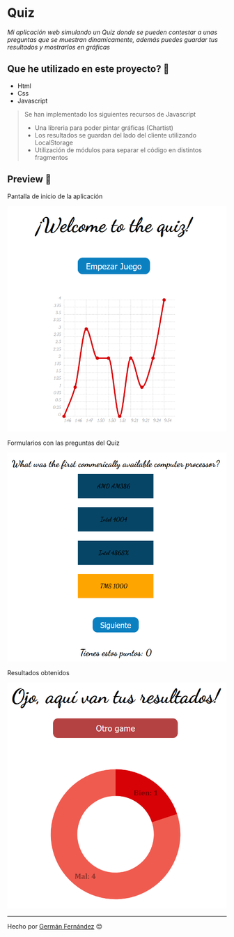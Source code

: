 # Quiz

_Mi aplicación web simulando un Quiz donde se pueden contestar a unas preguntas que se muestran dinamicamente, además puedes guardar tus resultados y mostrarlos en gráficas_

## Que he utilizado en este proyecto? 🔧

- Html
- Css
- Javascript
  
> Se han implementado los siguientes recursos de Javascript
>   - Una libreria para poder pintar gráficas (Chartist)
>   - Los resultados se guardan del lado del cliente utilizando LocalStorage
>   - Utilización de módulos para separar el código en distintos fragmentos

## Preview 🚀

Pantalla de inicio de la aplicación

![foto](./Images_Project/PantallaPrincipalQuiz.png) 

Formularios con las preguntas del Quiz

![foto](./Images_Project/QuizPreguntas.png) 

Resultados obtenidos

![foto](./Images_Project/Resultados.png) 

---
Hecho por [Germán Fernández](https://github.com/GeerDev) 😊 